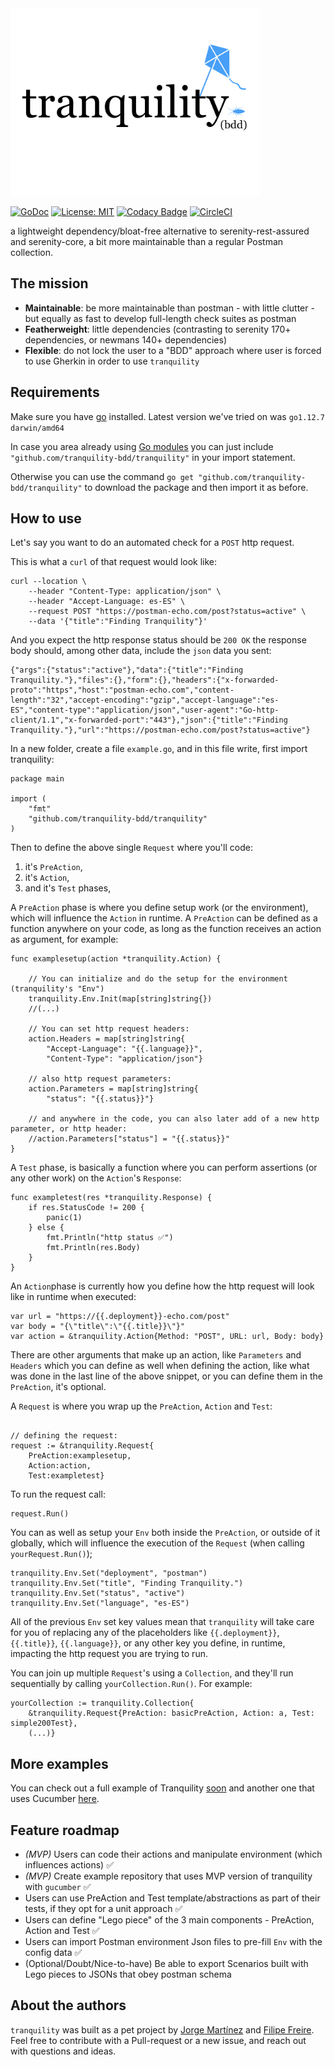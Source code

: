 <img src="logo.jpg" height="300px" />

[![GoDoc](https://godoc.org/github.com/tranquility-bdd/tranquility?status.svg)](https://godoc.org/github.com/tranquility-bdd/tranquility)
[![License: MIT](https://img.shields.io/badge/License-MIT-yellow.svg)](https://opensource.org/licenses/MIT)
[![Codacy Badge](https://api.codacy.com/project/badge/Grade/5a8c1957079146108d37c090167f1f58)](https://app.codacy.com/app/filfreire/tranquility-bdd?utm_source=github.com&utm_medium=referral&utm_content=tranquility-bdd/tranquility-bdd&utm_campaign=Badge_Grade_Dashboard)
[![CircleCI](https://circleci.com/gh/tranquility-bdd/tranquility.svg?style=svg)](https://circleci.com/gh/tranquility-bdd/tranquility)

a lightweight dependency/bloat-free alternative to serenity-rest-assured and serenity-core, a bit more maintainable than a regular Postman collection.

## The mission

- **Maintainable**: be more maintainable than postman - with little clutter - but equally as fast to develop full-length check suites as postman
- **Featherweight**: little dependencies (contrasting to serenity 170+ dependencies, or newmans 140+ dependencies)
- **Flexible**: do not lock the user to a "BDD" approach where user is forced to use Gherkin in order to use `tranquility`

## Requirements

Make sure you have [go](https://golang.org/) installed. Latest version we've tried on was `go1.12.7 darwin/amd64`

In case you area already using [Go modules](https://github.com/golang/go/wiki/Modules) you can just include `"github.com/tranquility-bdd/tranquility"` in your import statement.

Otherwise you can use the command `go get "github.com/tranquility-bdd/tranquility"` to download the package and then import it as before.

## How to use

Let's say you want to do an automated check for a `POST` http request.

This is what a `curl` of that request would look like:

```
curl --location \
    --header "Content-Type: application/json" \
    --header "Accept-Language: es-ES" \
    --request POST "https://postman-echo.com/post?status=active" \
    --data '{"title":"Finding Tranquility"}'
```

And you expect the http response status should be `200 OK` the response body should, among other data, include the `json` data you sent:
```
{"args":{"status":"active"},"data":{"title":"Finding Tranquility."},"files":{},"form":{},"headers":{"x-forwarded-proto":"https","host":"postman-echo.com","content-length":"32","accept-encoding":"gzip","accept-language":"es-ES","content-type":"application/json","user-agent":"Go-http-client/1.1","x-forwarded-port":"443"},"json":{"title":"Finding Tranquility."},"url":"https://postman-echo.com/post?status=active"}
```

In a new folder, create a file `example.go`, and in this file write, first import tranquility:
```
package main

import (
    "fmt"
    "github.com/tranquility-bdd/tranquility"
)
```

Then to define the above single `Request` where you'll code:
1) it's `PreAction`,
2) it's `Action`,
3) and it's `Test` phases,


A `PreAction` phase is where you define setup work (or the environment), which will influence the `Action` in runtime. A `PreAction` can be defined as a function anywhere on your code, as long as the function receives an action as argument, for example:
```
func examplesetup(action *tranquility.Action) {

    // You can initialize and do the setup for the environment (tranquility's "Env")
    tranquility.Env.Init(map[string]string{})
    //(...)

    // You can set http request headers:
    action.Headers = map[string]string{
        "Accept-Language": "{{.language}}",
        "Content-Type": "application/json"}

    // also http request parameters:
    action.Parameters = map[string]string{
        "status": "{{.status}}"}

    // and anywhere in the code, you can also later add of a new http parameter, or http header:
    //action.Parameters["status"] = "{{.status}}"
}

```

A `Test` phase, is basically a function where you can perform assertions (or any other work) on the `Action`'s `Response`:
```
func exampletest(res *tranquility.Response) {
    if res.StatusCode != 200 {
        panic(1)
    } else {
        fmt.Println("http status ✅")
        fmt.Println(res.Body)
    }
}
```

An `Action`phase is currently how you define how the http request will look like in runtime when executed:
```
var url = "https://{{.deployment}}-echo.com/post"
var body = "{\"title\":\"{{.title}}\"}"
var action = &tranquility.Action{Method: "POST", URL: url, Body: body}
```

There are other arguments that make up an action, like `Parameters` and `Headers` which you can define as well when defining the action, like what was done in the last line of the above snippet, or you can define them in the `PreAction`, it's optional.


A `Request` is where you wrap up the `PreAction`, `Action` and `Test`:
```

// defining the request:
request := &tranquility.Request{
    PreAction:examplesetup,
    Action:action,
    Test:exampletest}
```

To run the request call:
```
request.Run()
```

You can as well as setup your `Env` both inside the `PreAction`, or outside of it globally, which will influence the execution of the `Request` (when calling `yourRequest.Run()`);
```
tranquility.Env.Set("deployment", "postman")
tranquility.Env.Set("title", "Finding Tranquility.")
tranquility.Env.Set("status", "active")
tranquility.Env.Set("language", "es-ES")
```

All of the previous `Env` set key values mean that `tranquility` will take care for you of replacing any of the placeholders like `{{.deployment}}`, `{{.title}}`, `{{.language}}`, or any other key you define, in runtime, impacting the http request you are trying to run.

You can join up multiple `Request`'s using a `Collection`, and they'll run sequentially by calling `yourCollection.Run()`. For example:

```
yourCollection := tranquility.Collection{
    &tranquility.Request{PreAction: basicPreAction, Action: a, Test: simple200Test},
    (...)}
```

## More examples

You can check out a full example of Tranquility [soon](https://tranquility-bdd.com/) and another one that uses Cucumber [here](https://github.com/tranquility-bdd/tranquility-cucumber-example/).


## Feature roadmap
- *(MVP)* Users can code their actions and manipulate environment (which influences actions) ✅
- *(MVP)* Create example repository that uses MVP version of tranquility with `gucumber` ✅
- Users can use PreAction and Test template/abstractions as part of their tests, if they opt for a unit approach ✅
- Users can define "Lego piece" of the 3 main components - PreAction, Action and Test ✅
- Users can import Postman environment Json files to pre-fill `Env` with the config data ✅
- (Optional/Doubt/Nice-to-have) Be able to export Scenarios built with Lego pieces to JSONs that obey postman schema

## About the authors

`tranquility` was built as a pet project by [Jorge Martínez](https://www.linkedin.com/in/jmromanos/) and [Filipe Freire](https://www.linkedin.com/in/filfreire/).
Feel free to contribute with a Pull-request or a new issue, and reach out with questions and ideas.
